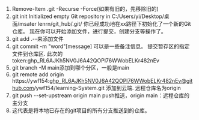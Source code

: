 1. Remove-Item .git -Recurse -Force(如果有旧的，先移除旧的)
2. git init
   Initialized empty Git repository in C:/Users/yi/Desktop/桌面/msater lenrn/git_hub/.git/
   你已经成功地在xx路径下初始化了一个新的Git仓库。 现在你可以开始添加文件，进行提交，创建分支等操作了。
3. git add .--来添加文件
4. git commit -m "word"[message] 可以是一些备注信息。 提交暂存区的指定文件到仓库区.
    此次的token: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
5. git branch -M main添加到哪个分区，一般是main
6. git remote add origin https://ywf154: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@github.com/ywf154/learning-System.git
    添加到云端.  远程仓库名为origin
7. git push --set-upstream origin main
    push推送，origin main：远程仓库的主分支
8. 这代表是将本地已存在的git项目的所有分支推送到的仓库。
